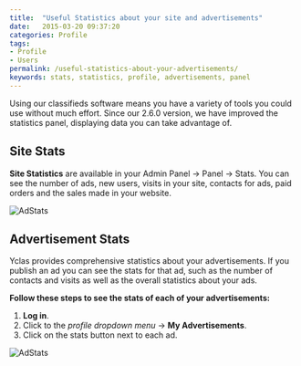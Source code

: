 ```yaml
---
title:  "Useful Statistics about your site and advertisements"
date:   2015-03-20 09:37:20
categories: Profile
tags: 
- Profile
- Users
permalink: /useful-statistics-about-your-advertisements/
keywords: stats, statistics, profile, advertisements, panel
---
```

Using our classifieds software means you have a variety of tools you could use without much effort. Since our 2.6.0 version, we have improved the statistics panel, displaying data you can take advantage of.

## Site Stats

**Site Statistics** are available in your Admin Panel -> Panel -> Stats. You can see the number of ads, new users, visits in your site, contacts for ads, paid orders and the sales made in your website. 

![AdStats](//docs.yclas.com/images/site-stats.png) 


## Advertisement Stats

Yclas provides comprehensive statistics about your advertisements. If you publish an ad you can see the stats for that ad, such as the number of contacts and visits as well as the overall statistics about your ads. 

**Follow these steps to see the stats of each of your advertisements:**

1. **Log in**. 
2. Click to the _profile dropdown menu_ -> **My Advertisements**.
3. Click on the stats button next to each ad.

![AdStats](//docs.yclas.com/images/ad-stats.png) 

